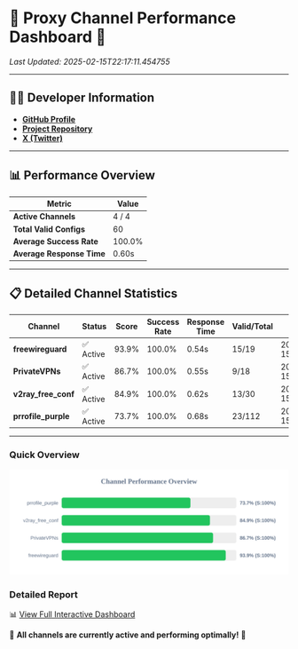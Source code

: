 # 🌟 Proxy Channel Performance Dashboard 🌟

_Last Updated: 2025-02-15T22:17:11.454755_

---

## 👩‍💻 Developer Information

- **[GitHub Profile](https://github.com/4n0nymou3)**  
- **[Project Repository](https://github.com/4n0nymou3/multi-proxy-config-fetcher)**  
- **[X (Twitter)](https://x.com/4n0nymou3)**  

---

## 📊 Performance Overview

| Metric                | Value       |
|-----------------------|-------------|
| **Active Channels**   | 4 / 4       |
| **Total Valid Configs** | 60          |
| **Average Success Rate** | 100.0%      |
| **Average Response Time** | 0.60s       |

---

## 📋 Detailed Channel Statistics

| Channel          | Status     | Score  | Success Rate | Response Time | Valid/Total | Last Success               |
|------------------|------------|--------|--------------|---------------|-------------|----------------------------|
| **freewireguard**  | ✅ Active  | 93.9%  | 100.0% | 0.54s         | 15/19       | 2025-02-15T22:17:11.452998 |
| **PrivateVPNs**  | ✅ Active  | 86.7%  | 100.0% | 0.55s         | 9/18       | 2025-02-15T22:17:10.887562 |
| **v2ray_free_conf**  | ✅ Active  | 84.9%  | 100.0% | 0.62s         | 13/30       | 2025-02-15T22:17:10.302855 |
| **prrofile_purple**  | ✅ Active  | 73.7%  | 100.0% | 0.68s         | 23/112       | 2025-02-15T22:17:09.605707 |

---

### Quick Overview
<div align="center">
  <a href="https://raw.githubusercontent.com/nullluser/NullRepo/refs/heads/main/assets/channel_stats_chart.svg">
    <img src="https://raw.githubusercontent.com/nullluser/NullRepo/refs/heads/main/assets/channel_stats_chart.svg" alt="Source Performance Statistics" width="800">
  </a>
</div>

### Detailed Report
📊 [View Full Interactive Dashboard](https://htmlpreview.github.io/?https://github.com/nullluser/NullRepo/blob/main/assets/performance_report.html)

🎉 **All channels are currently active and performing optimally!** 🎉
